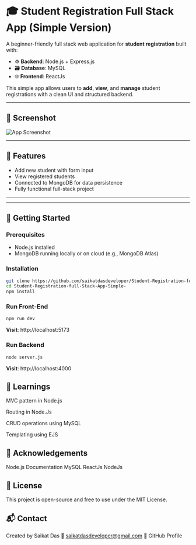 # 🎓 Student Registration Full Stack App (Simple Version)

A beginner-friendly full stack web application for **student registration** built with:

- ⚙️ **Backend**: Node.js + Express.js  
- 🗃️ **Database**: MySQL  
- 🌐 **Frontend**: ReactJs  

This simple app allows users to **add**, **view**, and **manage** student registrations with a clean UI and structured backend.

---

## 📸 Screenshot

![App Screenshot](https://github.com/user-attachments/assets/3dfe06ef-02aa-402d-a5e3-29c146e81416)

---

## 🧰 Features

- Add new student with form input
- View registered students
- Connected to MongoDB for data persistence
- Fully functional full-stack project

---


---

## 🚀 Getting Started

### Prerequisites

- Node.js installed
- MongoDB running locally or on cloud (e.g., MongoDB Atlas)

### Installation

```bash
git clone https://github.com/saikatdasdeveloper/Student-Registration-full-Stack-App-Simple-.git
cd Student-Registration-full-Stack-App-Simple-
npm install
```

### Run Front-End

```bash
npm run dev
```

**Visit**: http://localhost:5173

### Run Backend

```bash
node server.js
```
**Visit**: http://localhost:4000

## 🌱 Learnings
MVC pattern in Node.js

Routing in Node.Js

CRUD operations using MySQL

Templating using EJS

## 🙌 Acknowledgements
Node.js Documentation
MySQL
ReactJs
NodeJs

## 📜 License
This project is open-source and free to use under the MIT License.

## 📬 Contact
Created by Saikat Das
📧 saikatdasdeveloper@gmail.com
🔗 GitHub Profile



